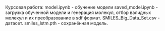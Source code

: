 Курсовая работа:
model.ipynb - обучение модели
saved_model.ipynb - загрузка обученной модели и генерация молекул, отбор валидных молекул и их преобразование в sdf формат.
SMILES_Big_Data_Set.csv - датасет.
smiles_lstm.pth - сохранённая модель.
